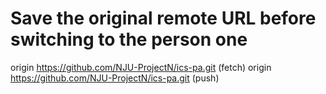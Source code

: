 # Save the original remote URL before switching to the person one
origin	https://github.com/NJU-ProjectN/ics-pa.git (fetch)
origin	https://github.com/NJU-ProjectN/ics-pa.git (push)
